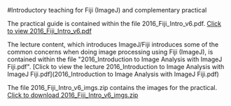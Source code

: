 #Introductory teaching for Fiji (ImageJ) and complementary practical

The practical guide is contained within the file 2016_Fiji_Intro_v6.pdf. [Click to view 2016_Fiji_Intro_v6.pdf](2016_Fiji_Intro_v6.pdf)

The lecture content, which introduces ImageJ/Fiji introduces some of the common concerns when doing image processing using Fiji (ImageJ), is contained within the file "2016_Introduction to Image Analysis with ImageJ Fiji.pdf". [Click to view the lecture 2016_Introduction to Image Analysis with ImageJ Fiji.pdf](2016_Introduction to Image Analysis with ImageJ Fiji.pdf)

The file 2016_Fiji_Intro_v6_imgs.zip contains the images for the practical. [Click to download 2016_Fiji_Intro_v6_imgs.zip](2016_Fiji_Intro_v6_imgs.zip)



